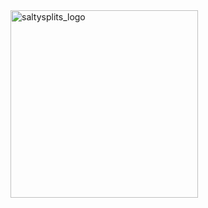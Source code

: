 <img src="https://github.com/user-attachments/assets/5863a3ed-0552-449f-8942-4378fbd1a59e" alt="saltysplits_logo" width="300">
